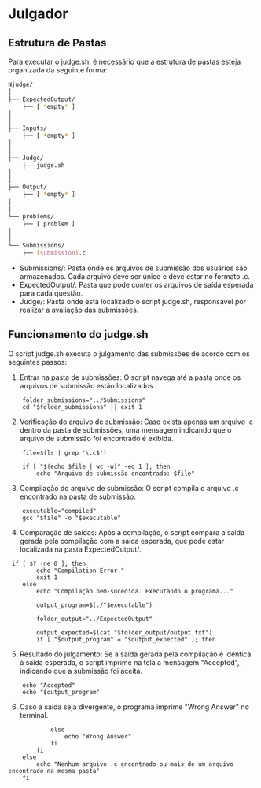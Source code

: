 # Julgador

## Estrutura de Pastas

Para executar o judge.sh, é necessário que a estrutura de pastas esteja organizada da seguinte forma:
```bash
Njudge/
│
├── ExpectedOutput/
    ├── [ *empty* ]
│
│
├── Inputs/
    ├── [ *empty* ]
│
│
├── Judge/
    ├── judge.sh
│
│
├── Output/
    ├── [ *empty* ]
│
│
└── problems/
    ├── [ problem ]
│
│
└── Submissions/
    ├── [submission].c

```
- Submissions/: Pasta onde os arquivos de submissão dos usuários são armazenados. Cada arquivo deve ser único e deve estar no formato .c.
- ExpectedOutput/: Pasta que pode conter os arquivos de saída esperada para cada questão.
- Judge/: Pasta onde está localizado o script judge.sh, responsável por realizar a avaliação das submissões.

## Funcionamento do judge.sh
O script judge.sh executa o julgamento das submissões de acordo com os seguintes passos:

1. Entrar na pasta de submissões: O script navega até a pasta onde os arquivos de submissão estão localizados.
```
    folder_submissions="../Submissions"
    cd "$folder_submissions" || exit 1
```
2. Verificação do arquivo de submissão: Caso exista apenas um arquivo .c dentro da pasta de submissões, uma mensagem indicando que o arquivo de submissão foi encontrado é exibida.
```
    file=$(ls | grep '\.c$')

    if [ "$(echo $file | wc -w)" -eq 1 ]; then
        echo "Arquivo de submissão encontrado: $file"
```
3. Compilação do arquivo de submissão: O script compila o arquivo .c encontrado na pasta de submissão.
```
    executable="compiled"
    gcc "$file" -o "$executable"
```
4. Comparação de saídas: Após a compilação, o script compara a saída gerada pela compilação com a saída esperada, que pode estar localizada na pasta ExpectedOutput/.
```
 if [ $? -ne 0 ]; then
        echo "Compilation Error."
        exit 1
    else
        echo "Compilação bem-sucedida. Executando o programa..."
        
        output_program=$(./"$executable")

        folder_output="../ExpectedOutput"

        output_expected=$(cat "$folder_output/output.txt")
        if [ "$output_program" = "$output_expected" ]; then
```
5. Resultado do julgamento: Se a saída gerada pela compilação é idêntica à saída esperada, o script imprime na tela a mensagem "Accepted", indicando que a submissão foi aceita.
```
    echo "Accepted"
    echo "$output_program"
```
6. Caso a saída seja divergente, o programa imprime "Wrong Answer" no terminal.
```
            else
                echo "Wrong Answer"
            fi
        fi
    else
        echo "Nenhum arquivo .c encontrado ou mais de um arquivo encontrado na mesma pasta"
    fi
```
